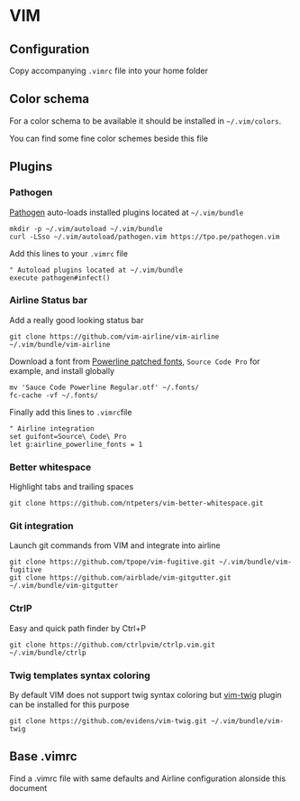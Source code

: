 # VIM

## Configuration

Copy accompanying `.vimrc` file into your home folder

## Color schema

For a color schema to be available it should be installed in `~/.vim/colors`.

You can find some fine color schemes beside this file

## Plugins

### Pathogen

[Pathogen](https://github.com/tpope/vim-pathogen) auto-loads installed plugins located at `~/.vim/bundle`

```
mkdir -p ~/.vim/autoload ~/.vim/bundle
curl -LSso ~/.vim/autoload/pathogen.vim https://tpo.pe/pathogen.vim
```

Add this lines to your `.vimrc` file

```
" Autoload plugins located at ~/.vim/bundle
execute pathogen#infect()
```

### Airline Status bar

Add a really good looking status bar

```
git clone https://github.com/vim-airline/vim-airline ~/.vim/bundle/vim-airline
```

Download a font from [Powerline patched fonts](https://github.com/powerline/fonts), `Source Code Pro` for example, and install globally

```
mv 'Sauce Code Powerline Regular.otf' ~/.fonts/
fc-cache -vf ~/.fonts/
```

Finally add this lines to `.vimrc`file

```
" Airline integration
set guifont=Source\ Code\ Pro
let g:airline_powerline_fonts = 1
```

### Better whitespace

Highlight tabs and trailing spaces

```
git clone https://github.com/ntpeters/vim-better-whitespace.git
```

### Git integration

Launch git commands from VIM and integrate into airline

```
git clone https://github.com/tpope/vim-fugitive.git ~/.vim/bundle/vim-fugitive
git clone https://github.com/airblade/vim-gitgutter.git ~/.vim/bundle/vim-gitgutter
```

### CtrlP

Easy and quick path finder by Ctrl+P

```
git clone https://github.com/ctrlpvim/ctrlp.vim.git ~/.vim/bundle/ctrlp
```

### Twig templates syntax coloring

By default VIM does not support twig syntax coloring but [vim-twig](https://github.com/evidens/vim-twig) plugin can be installed for this purpose

```
git clone https://github.com/evidens/vim-twig.git ~/.vim/bundle/vim-twig
```

## Base .vimrc

Find a .vimrc file with same defaults and Airline configuration alonside this document
